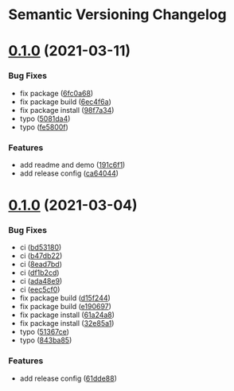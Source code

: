 # Semantic Versioning Changelog

# [0.1.0](https://github.com/pycasbin/fastapi-authz/compare/v0.0.1...v0.1.0) (2021-03-11)


### Bug Fixes

* fix package ([6fc0a68](https://github.com/pycasbin/fastapi-authz/commit/6fc0a68e9a6620c0e67f355d82894b09aa5da1ef))
* fix package build ([6ec4f6a](https://github.com/pycasbin/fastapi-authz/commit/6ec4f6a58e205bf70913b21cf7102282f4435939))
* fix package install ([98f7a34](https://github.com/pycasbin/fastapi-authz/commit/98f7a34c2ee70b39a25f11d64746078253fb03ba))
* typo ([5081da4](https://github.com/pycasbin/fastapi-authz/commit/5081da46b99d1b8d1746f683d675bde17566d659))
* typo ([fe5800f](https://github.com/pycasbin/fastapi-authz/commit/fe5800f0f5af1b13a45721b24cfbdc48beabc8a2))


### Features

* add readme and demo ([191c6f1](https://github.com/pycasbin/fastapi-authz/commit/191c6f1caa812f288e8e8ecebad74762ca3b1866))
* add release config ([ca64044](https://github.com/pycasbin/fastapi-authz/commit/ca64044342088f36fb9822376487260a2ac2c6a1))

# [0.1.0](https://github.com/pycasbin/fastapi-authz/compare/v0.0.3...v0.1.0) (2021-03-04)


### Bug Fixes

* ci ([bd53180](https://github.com/pycasbin/fastapi-authz/commit/bd53180565fb55907b60666fb438add7cb18e4fb))
* ci ([b47db22](https://github.com/pycasbin/fastapi-authz/commit/b47db22b106db1b0c6b90b1419a95f6be3e91511))
* ci ([8ead7bd](https://github.com/pycasbin/fastapi-authz/commit/8ead7bd362c4ab72bc953286b97cd618206cfaac))
* ci ([df1b2cd](https://github.com/pycasbin/fastapi-authz/commit/df1b2cd7ee05ed058d009070ae2e9150c794c41b))
* ci ([ada48e9](https://github.com/pycasbin/fastapi-authz/commit/ada48e95c38494d59eb5c93698eb939201d1a038))
* ci ([eec5cf0](https://github.com/pycasbin/fastapi-authz/commit/eec5cf0f292044be21b264a85e391545dbf1d200))
* fix package build ([d15f244](https://github.com/pycasbin/fastapi-authz/commit/d15f244ab257e334b9204c140a4114c84f298f73))
* fix package build ([e190697](https://github.com/pycasbin/fastapi-authz/commit/e190697f2bc0678ee1762bb1b31c46cf4f7bd539))
* fix package install ([61a24a8](https://github.com/pycasbin/fastapi-authz/commit/61a24a816e823001e44a35a41fae5ecf86205697))
* fix package install ([32e85a1](https://github.com/pycasbin/fastapi-authz/commit/32e85a15475290a3128274d5fa03e82f6198edf2))
* typo ([51367ce](https://github.com/pycasbin/fastapi-authz/commit/51367ce9f189a218bfa270dbf389fda0cfed19f2))
* typo ([843ba85](https://github.com/pycasbin/fastapi-authz/commit/843ba852a455e00ca942897363e59ee3ec1f0698))


### Features

* add release config ([61dde88](https://github.com/pycasbin/fastapi-authz/commit/61dde885034f4ae5d32956141f8e70549088aac9))
